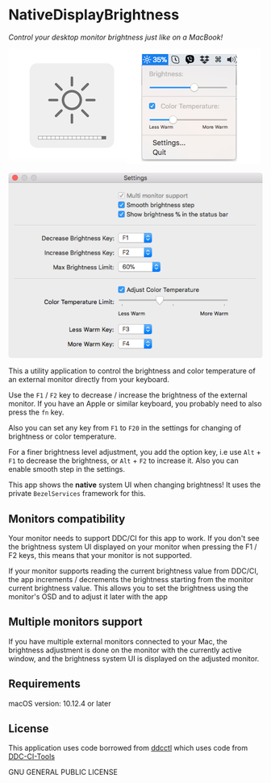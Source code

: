 # NativeDisplayBrightness

*Control your desktop monitor brightness just like on a MacBook!*

![](Info/nativeUI.png)

![](Info/Settings.png)

This a utility application to control the brightness and color temperature of an external monitor directly from your keyboard.

Use the `F1` /  `F2` key to decrease / increase the brightness of the external monitor. If you have an Apple or similar keyboard, you probably need to also press the `fn` key.

Also you can set any key from `F1` to `F20` in the settings for changing of brightness or color temperature.

For a finer brightness level adjustment, you add the option key, i.e use `Alt` + `F1` to decrease the brightness, or  `Alt` + `F2` to increase it. Also you can enable smooth step in the settings.

This app  shows the **native** system UI when changing brightness! It uses the private `BezelServices` framework for this.

## Monitors compatibility

Your monitor needs to support DDC/CI for this app to work. If you don't see the brightness system UI displayed on your monitor when pressing the F1 / F2 keys, this means that your monitor is not supported.

If your monitor supports reading the current brightness value from  DDC/CI, the app increments / decrements the brightness starting from the monitor current brightness value. This allows you to set the brightness using the monitor's OSD and to adjust it later with the app

## Multiple monitors support

If you have multiple external monitors connected to your Mac, the brightness adjustment is done on the monitor with the currently active window, and the brightness system UI is displayed on the adjusted monitor.

## Requirements

macOS version: 10.12.4 or later

## License

This application uses code borrowed from [ddcctl](https://github.com/kfix/ddcctl) which uses code from [DDC-CI-Tools](https://github.com/jontaylor/DDC-CI-Tools-for-OS-X)

GNU GENERAL PUBLIC LICENSE
